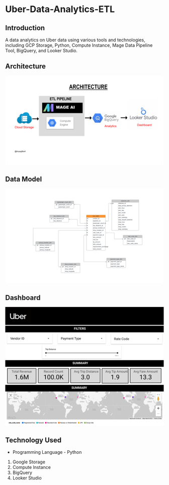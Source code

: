 # Uber-Data-Analytics-ETL

## Introduction 

A data analytics on Uber data using various tools and technologies, including GCP Storage, Python, Compute Instance, Mage Data Pipeline Tool, BigQuery, and Looker Studio.

## Architecture 
<img src="architecture.png">

## Data Model
<img src="datamodel.jpeg">

## Dashboard
<img src="Dashboard.jpg">

## Technology Used
- Programming Language - Python

1. Google Storage
2. Compute Instance 
3. BigQuery
4. Looker Studio

